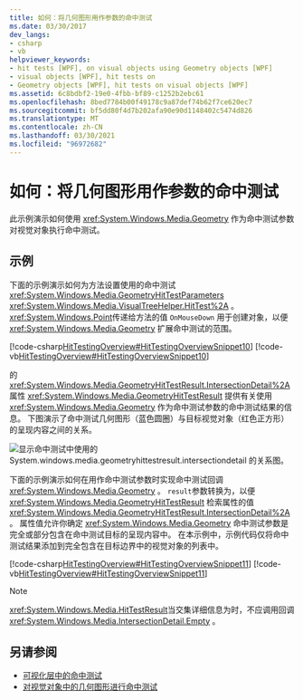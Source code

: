 ```yaml
---
title: 如何：将几何图形用作参数的命中测试
ms.date: 03/30/2017
dev_langs:
- csharp
- vb
helpviewer_keywords:
- hit tests [WPF], on visual objects using Geometry objects [WPF]
- visual objects [WPF], hit tests on
- Geometry objects [WPF], hit tests on visual objects [WPF]
ms.assetid: 6c8bdbf2-19e0-4fbb-bf89-c1252b2ebc61
ms.openlocfilehash: 8bed7784b00f49178c9a87def74b62f7ce620ec7
ms.sourcegitcommit: bf5dd80f4d7b202afa90e90d1148402c5474d826
ms.translationtype: MT
ms.contentlocale: zh-CN
ms.lasthandoff: 03/30/2021
ms.locfileid: "96972682"
---
```

# <a name="how-to-hit-test-using-geometry-as-a-parameter"></a>如何：将几何图形用作参数的命中测试
此示例演示如何使用 <xref:System.Windows.Media.Geometry> 作为命中测试参数对视觉对象执行命中测试。  
  
## <a name="example"></a>示例  
 下面的示例演示如何为方法设置使用的命中测试 <xref:System.Windows.Media.GeometryHitTestParameters> <xref:System.Windows.Media.VisualTreeHelper.HitTest%2A> 。 <xref:System.Windows.Point>传递给方法的值 `OnMouseDown` 用于创建对象，以便 <xref:System.Windows.Media.Geometry> 扩展命中测试的范围。  
  
 [!code-csharp[HitTestingOverview#HitTestingOverviewSnippet10](~/samples/snippets/csharp/VS_Snippets_Wpf/HitTestingOverview/CSharp/GeometryHitTest.cs#hittestingoverviewsnippet10)]
 [!code-vb[HitTestingOverview#HitTestingOverviewSnippet10](~/samples/snippets/visualbasic/VS_Snippets_Wpf/HitTestingOverview/visualbasic/geometryhittest.vb#hittestingoverviewsnippet10)]  
  
 的 <xref:System.Windows.Media.GeometryHitTestResult.IntersectionDetail%2A> 属性 <xref:System.Windows.Media.GeometryHitTestResult> 提供有关使用 <xref:System.Windows.Media.Geometry> 作为命中测试参数的命中测试结果的信息。 下图演示了命中测试几何图形（蓝色圆圈）与目标视觉对象（红色正方形）的呈现内容之间的关系。  
  
 ![显示命中测试中使用的 System.windows.media.geometryhittestresult.intersectiondetail 的关系图。](./media/how-to-hit-test-using-geometry-as-a-parameter/intersectiondetail-hit-test.png)  
  
 下面的示例演示如何在用作命中测试参数时实现命中测试回调 <xref:System.Windows.Media.Geometry> 。 `result`参数转换为，以便 <xref:System.Windows.Media.GeometryHitTestResult> 检索属性的值 <xref:System.Windows.Media.GeometryHitTestResult.IntersectionDetail%2A> 。 属性值允许你确定 <xref:System.Windows.Media.Geometry> 命中测试参数是完全或部分包含在命中测试目标的呈现内容中。 在本示例中，示例代码仅将命中测试结果添加到完全包含在目标边界中的视觉对象的列表中。  
  
 [!code-csharp[HitTestingOverview#HitTestingOverviewSnippet11](~/samples/snippets/csharp/VS_Snippets_Wpf/HitTestingOverview/CSharp/GeometryHitTest.cs#hittestingoverviewsnippet11)]
 [!code-vb[HitTestingOverview#HitTestingOverviewSnippet11](~/samples/snippets/visualbasic/VS_Snippets_Wpf/HitTestingOverview/visualbasic/geometryhittest.vb#hittestingoverviewsnippet11)]  
  
> [!NOTE]
> <xref:System.Windows.Media.HitTestResult>当交集详细信息为时，不应调用回调 <xref:System.Windows.Media.IntersectionDetail.Empty> 。  
  
## <a name="see-also"></a>另请参阅

- [可视化层中的命中测试](hit-testing-in-the-visual-layer.md)
- [对视觉对象中的几何图形进行命中测试](how-to-hit-test-geometry-in-a-visual.md)
